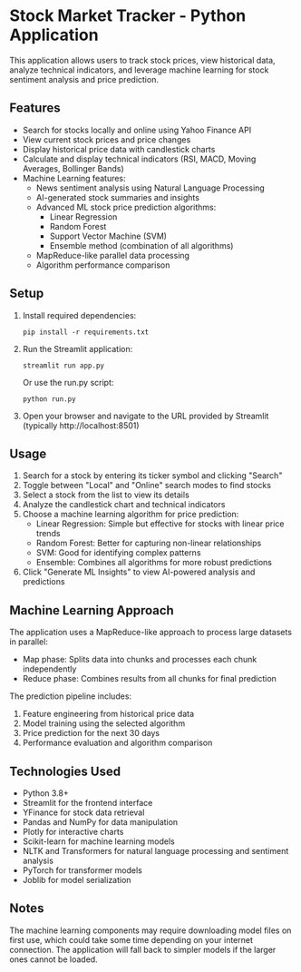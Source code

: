 
# Stock Market Tracker - Python Application

This application allows users to track stock prices, view historical data, analyze technical indicators, and leverage machine learning for stock sentiment analysis and price prediction.

## Features

- Search for stocks locally and online using Yahoo Finance API
- View current stock prices and price changes
- Display historical price data with candlestick charts
- Calculate and display technical indicators (RSI, MACD, Moving Averages, Bollinger Bands)
- Machine Learning features:
  - News sentiment analysis using Natural Language Processing
  - AI-generated stock summaries and insights
  - Advanced ML stock price prediction algorithms:
    - Linear Regression
    - Random Forest
    - Support Vector Machine (SVM)
    - Ensemble method (combination of all algorithms)
  - MapReduce-like parallel data processing
  - Algorithm performance comparison

## Setup

1. Install required dependencies:
   ```
   pip install -r requirements.txt
   ```

2. Run the Streamlit application:
   ```
   streamlit run app.py
   ```
   
   Or use the run.py script:
   ```
   python run.py
   ```

3. Open your browser and navigate to the URL provided by Streamlit (typically http://localhost:8501)

## Usage

1. Search for a stock by entering its ticker symbol and clicking "Search"
2. Toggle between "Local" and "Online" search modes to find stocks
3. Select a stock from the list to view its details
4. Analyze the candlestick chart and technical indicators
5. Choose a machine learning algorithm for price prediction:
   - Linear Regression: Simple but effective for stocks with linear price trends
   - Random Forest: Better for capturing non-linear relationships
   - SVM: Good for identifying complex patterns
   - Ensemble: Combines all algorithms for more robust predictions
6. Click "Generate ML Insights" to view AI-powered analysis and predictions

## Machine Learning Approach

The application uses a MapReduce-like approach to process large datasets in parallel:
- Map phase: Splits data into chunks and processes each chunk independently
- Reduce phase: Combines results from all chunks for final prediction

The prediction pipeline includes:
1. Feature engineering from historical price data
2. Model training using the selected algorithm
3. Price prediction for the next 30 days
4. Performance evaluation and algorithm comparison

## Technologies Used

- Python 3.8+
- Streamlit for the frontend interface
- YFinance for stock data retrieval
- Pandas and NumPy for data manipulation
- Plotly for interactive charts
- Scikit-learn for machine learning models
- NLTK and Transformers for natural language processing and sentiment analysis
- PyTorch for transformer models
- Joblib for model serialization

## Notes

The machine learning components may require downloading model files on first use, which could take some time depending on your internet connection. The application will fall back to simpler models if the larger ones cannot be loaded.
